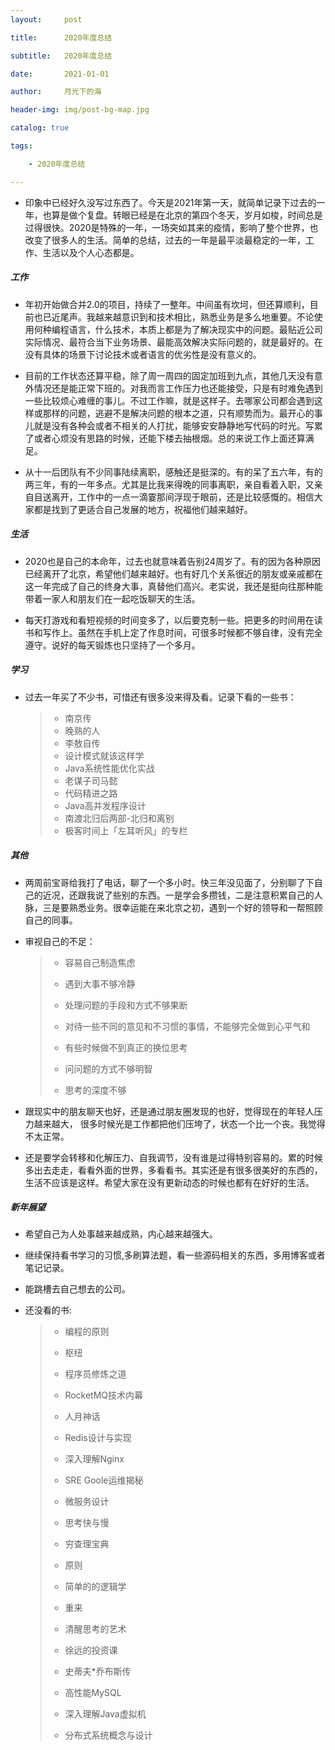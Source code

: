 ```yaml
---
layout:     post

title:      2020年度总结

subtitle:   2020年度总结

date:       2021-01-01

author:     月光下的海

header-img: img/post-bg-map.jpg

catalog: true

tags:

    - 2020年度总结  

---
```




- 印象中已经好久没写过东西了。今天是2021年第一天，就简单记录下过去的一年，也算是做个复盘。转眼已经是在北京的第四个冬天，岁月如梭，时间总是过得很快。2020是特殊的一年，一场突如其来的疫情，影响了整个世界，也改变了很多人的生活。简单的总结，过去的一年是最平淡最稳定的一年，工作、生活以及个人心态都是。

#####  工作

- 年初开始做合并2.0的项目，持续了一整年。中间虽有坎坷，但还算顺利，目前也已近尾声。我越来越意识到和技术相比，熟悉业务是多么地重要。不论使用何种编程语言，什么技术，本质上都是为了解决现实中的问题。最贴近公司实际情况、最符合当下业务场景、最能高效解决实际问题的，就是最好的。在没有具体的场景下讨论技术或者语言的优劣性是没有意义的。

- 目前的工作状态还算平稳，除了周一周四的固定加班到九点，其他几天没有意外情况还是能正常下班的。对我而言工作压力也还能接受，只是有时难免遇到一些比较烦心难缠的事儿。不过工作嘛，就是这样子。去哪家公司都会遇到这样或那样的问题，逃避不是解决问题的根本之道，只有顺势而为。最开心的事儿就是没有各种会或者不相关的人打扰，能够安安静静地写代码的时光。写累了或者心烦没有思路的时候，还能下楼去抽根烟。总的来说工作上面还算满足。

- 从十一后团队有不少同事陆续离职，感触还是挺深的。有的呆了五六年，有的两三年，有的一年多点。尤其是比我来得晚的同事离职，亲自看着入职，又亲自目送离开，工作中的一点一滴霎那间浮现于眼前，还是比较感慨的。相信大家都是找到了更适合自己发展的地方，祝福他们越来越好。

##### 生活

-  2020也是自己的本命年，过去也就意味着告别24周岁了。有的因为各种原因已经离开了北京，希望他们越来越好。也有好几个关系很近的朋友或亲戚都在这一年完成了自己的终身大事，真替他们高兴。老实说，我还是挺向往那种能带着一家人和朋友们在一起吃饭聊天的生活。

- 每天打游戏和看短视频的时间变多了，以后要克制一些。把更多的时间用在读书和写作上。虽然在手机上定了作息时间，可很多时候都不够自律，没有完全遵守。说好的每天锻炼也只坚持了一个多月。

##### 学习

- 过去一年买了不少书，可惜还有很多没来得及看。记录下看的一些书：

  >- 南京传
  >-  晚熟的人
  >- 李敖自传
  >- 设计模式就该这样学
  >-  Java系统性能优化实战
  >- 老谋子司马懿
  >- 代码精进之路
  >-  Java高并发程序设计
  >- 南渡北归后两部-北归和离别
  >- 极客时间上「左耳听风」的专栏

##### 其他

- 两周前宝哥给我打了电话，聊了一个多小时。快三年没见面了，分别聊了下自己的近况，还跟我说了些别的东西。一是学会多攒钱，二是注意积累自己的人脉，三是要熟悉业务。很幸运能在来北京之初，遇到一个好的领导和一帮照顾自己的同事。

- 审视自己的不足：

  >- 容易自己制造焦虑
  >
  >- 遇到大事不够冷静
  >
  >- 处理问题的手段和方式不够果断
  >
  >- 对待一些不同的意见和不习惯的事情，不能够完全做到心平气和
  >
  >- 有些时候做不到真正的换位思考
  >
  >- 问问题的方式不够明智
  >
  >- 思考的深度不够

- 跟现实中的朋友聊天也好，还是通过朋友圈发现的也好，觉得现在的年轻人压力越来越大， 很多时候光是工作都把他们压垮了，状态一个比一个丧。我觉得不太正常。
- 还是要学会转移和化解压力、自我调节，没有谁是过得特别容易的。累的时候多出去走走，看看外面的世界，多看看书。其实还是有很多很美好的东西的，生活不应该是这样。希望大家在没有更新动态的时候也都有在好好的生活。

##### 新年展望

- 希望自己为人处事越来越成熟，内心越来越强大。
- 继续保持看书学习的习惯,多刷算法题，看一些源码相关的东西，多用博客或者笔记记录。
- 能跳槽去自己想去的公司。

- 还没看的书:

  > - 编程的原则
  >
  > - 枢纽
  >
  > - 程序员修炼之道
  >
  > - RocketMQ技术内幕
  >
  > - 人月神话
  >
  > - Redis设计与实现
  >
  > - 深入理解Nginx
  >
  > - SRE Goole运维揭秘
  >
  > - 微服务设计
  >
  > - 思考快与慢
  >
  > - 穷查理宝典
  >
  > - 原则
  >
  > - 简单的的逻辑学
  >
  > - 重来
  >
  > - 清醒思考的艺术
  >
  > - 徐远的投资课
  >
  > - 史蒂夫*乔布斯传
  >
  > - 高性能MySQL
  >
  > - 深入理解Java虚拟机
  >
  > - 分布式系统概念与设计